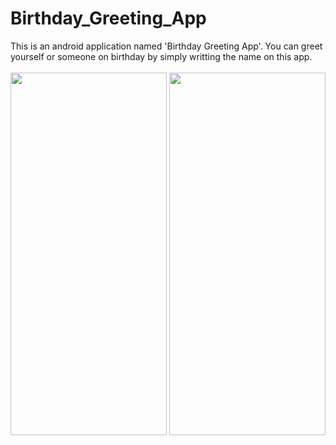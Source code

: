 # Birthday_Greeting_App
This is an android application named 'Birthday Greeting App'. You can greet yourself or someone on birthday by simply writting the name on this app.<br><br>
<img src ="https://github.com/sagardebnath09/Birthday_Greeting_App/assets/112232609/eab3bb2b-d28d-4f7d-a2f2-33af32e1f48f" width="250" height="580">
<img src = "https://github.com/sagardebnath09/Birthday_Greeting_App/assets/112232609/db5f760b-0cfb-43f6-b6d1-3f9fa6308dfd"  width="250" height="580">
